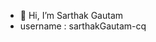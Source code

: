 - 👋 Hi, I’m Sarthak Gautam
- username : sarthakGautam-cq


<!---
sarthakGautam-cq/sarthakGautam-cq is a ✨ special ✨ repository because its `README.md` (this file) appears on your GitHub profile.
You can click the Preview link to take a look at your changes.
--->
